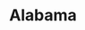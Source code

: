---
title: Alabama
crosslinks:
- autotldr
- youtubefactsbot
- alabamapolitics
- anti_gif_bot
- HuntsvilleAlabama
- todayilearned
- DebateFascism
- worldpolitics
- botwatch
- CornbreadLiberals
- AmericanPlantSwap
- germany
- business
- mississippi
- asktransgender
- jesuschristreddit
- DuplicatesBot
- Random_Acts_Of_Pizza
- JacksonvilleAL
- Birmingham
---
